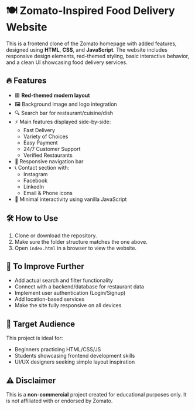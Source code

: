 # 🍽️ Zomato-Inspired Food Delivery Website

This is a frontend clone of the Zomato homepage with added features, designed using **HTML**, **CSS**, and **JavaScript**. The website includes responsive design elements, red-themed styling, basic interactive behavior, and a clean UI showcasing food delivery services.

## 🔥 Features

- 🟥 **Red-themed modern layout**
- 🖼️ Background image and logo integration
- 🔍 Search bar for restaurant/cuisine/dish
- ⚡ Main features displayed side-by-side:
  - Fast Delivery
  - Variety of Choices
  - Easy Payment
  - 24/7 Customer Support
  - Verified Restaurants
- 📱 Responsive navigation bar
- 📞 Contact section with:
  - Instagram
  - Facebook
  - LinkedIn
  - Email & Phone icons
- 🧠 Minimal interactivity using vanilla JavaScript


## 🛠️ How to Use

1. Clone or download the repository.
2. Make sure the folder structure matches the one above.
3. Open `index.html` in a browser to view the website.

## 📌 To Improve Further

- Add actual search and filter functionality
- Connect with a backend/database for restaurant data
- Implement user authentication (Login/Signup)
- Add location-based services
- Make the site fully responsive on all devices

## 🎯 Target Audience

This project is ideal for:
- Beginners practicing HTML/CSS/JS
- Students showcasing frontend development skills
- UI/UX designers seeking simple layout inspiration

## ⚠️ Disclaimer

This is a **non-commercial** project created for educational purposes only. It is not affiliated with or endorsed by Zomato.


